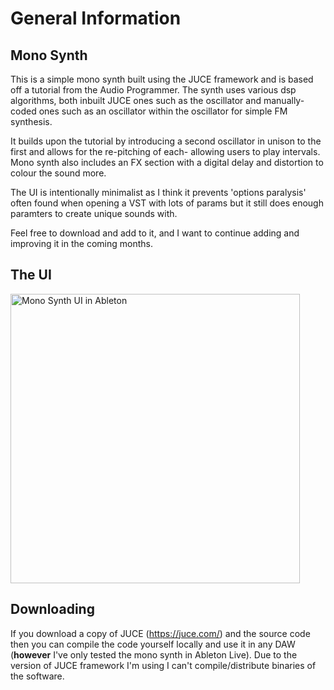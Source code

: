 # General Information 

## Mono Synth 
This is a simple mono synth built using the JUCE framework and is based off a tutorial from the Audio Programmer. The synth uses various dsp algorithms, both inbuilt JUCE ones such as the oscillator and manually-coded ones such as an oscillator within the oscillator for simple FM synthesis. 

It builds upon the tutorial by introducing a second oscillator in unison to the first and allows for the re-pitching of each- allowing users to play intervals. Mono synth also includes an FX section with a digital delay and distortion to colour the sound more. 

The UI is intentionally minimalist as I think it prevents 'options paralysis' often found when opening a VST with lots of params but it still does enough paramters to create unique sounds with. 

Feel free to download and add to it, and I want to continue adding and improving it in the coming months. 

## The UI

<img width="463" alt="Mono Synth UI in Ableton" src="https://user-images.githubusercontent.com/47535585/150203290-1bfdaab8-6ea6-4e4f-aed8-018d6a1ed1ce.png">


## Downloading

If you download a copy of JUCE (https://juce.com/) and the source code then you can compile the code yourself locally and use it in any DAW (**however** I've only tested the mono synth in Ableton Live). Due to the version of JUCE framework I'm using I can't compile/distribute binaries of the software. 


